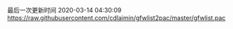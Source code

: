 最后一次更新时间 2020-03-14 04:30:09
https://raw.githubusercontent.com/cdlaimin/gfwlist2pac/master/gfwlist.pac

